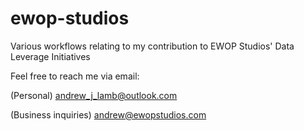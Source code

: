 # ewop-studios
Various workflows relating to my contribution to EWOP Studios' Data Leverage Initiatives

Feel free to reach me via email: 


(Personal)
andrew_j_lamb@outlook.com


(Business inquiries)
andrew@ewopstudios.com
